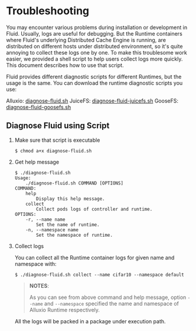 # Troubleshooting

You may encounter various problems during installation or development in Fluid. Usually, logs are useful for debugging. But the Runtime containers where Fluid's underlying Distributed Cache Engine is running, are distributed on different hosts under distributed environment, so it's quite annoying to collect these logs one by one. 
To make this troublesome work easier, we provided a shell script to help users collect logs more quickly. This document describes how to use that script.

Fluid provides different diagnostic scripts for different Runtimes, but the usage is the same. You can download the runtime diagnostic scripts you use:

Alluxio: [diagnose-fluid.sh](https://raw.githubusercontent.com/fluid-cloudnative/fluid/master/tools/diagnose-fluid.sh)
JuiceFS: [diagnose-fluid-juicefs.sh](https://raw.githubusercontent.com/fluid-cloudnative/fluid/master/tools/diagnose-fluid-juicefs.sh)
GooseFS: [diagnose-fluid-goosefs.sh](https://raw.githubusercontent.com/fluid-cloudnative/fluid/master/tools/diagnose-fluid-goosefs.sh)

## Diagnose Fluid using Script

1. Make sure that script is executable
   
   ```shell
   $ chmod a+x diagnose-fluid.sh
   ```

2. Get help message

   ```shell
   $ ./diagnose-fluid.sh 
   Usage:
       ./diagnose-fluid.sh COMMAND [OPTIONS]
   COMMAND:
       help
           Display this help message.
       collect
           Collect pods logs of controller and runtime.
   OPTIONS:
       -r, --name name
           Set the name of runtime.
       -n, --namespace name
           Set the namespace of runtime.
   ```

3. Collect logs

   You can collect all the Runtime container logs for given name and namespace with:

   ```shell
   $ ./diagnose-fluid.sh collect --name cifar10 --namespace default
   ```

   > **NOTES**:
   >
   > As you can see from above command and help message, option `--name` and `--namespace` specified the name and namespace of Alluxio Runtime respectively.

   All the logs will be packed in a package under execution path.
